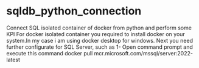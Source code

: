 # sqldb_python_connection
Connect SQL isolated container of docker from python and perform some KPI
For docker isolated container you required to install docker on your system.In my case i am using docker desktop for windows.
Next you need further configurate for SQL Server, such as
  1- Open command prompt and execute this command
    docker pull mcr.microsoft.com/mssql/server:2022-latest
